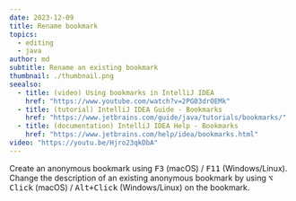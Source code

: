 ```yaml
---
date: 2023-12-09
title: Rename bookmark
topics:
  - editing
  - java
author: md
subtitle: Rename an existing bookmark
thumbnail: ./thumbnail.png
seealso:
  - title: (video) Using bookmarks in IntelliJ IDEA
    href: "https://www.youtube.com/watch?v=2PG03drOEMk"
  - title: (tutorial) IntelliJ IDEA Guide - Bookmarks
    href: "https://www.jetbrains.com/guide/java/tutorials/bookmarks/"
  - title: (documentation) IntelliJ IDEA Help - Bookmarks
    href: "https://www.jetbrains.com/help/idea/bookmarks.html"
video: "https://youtu.be/Hjro23qkDbA"
---
```


Create an anonymous bookmark using <kbd>F3</kbd> (macOS) / <kbd>F11</kbd> (Windows/Linux). Change the description of an existing anonymous bookmark by using <kbd>⌥ Click</kbd> (macOS) / <kbd>Alt+Click</kbd> (Windows/Linux) on the bookmark.
